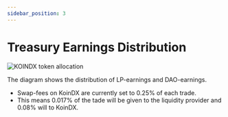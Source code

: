 ```yaml
---
sidebar_position: 3
---
```


# Treasury Earnings Distribution

![KOINDX token allocation](/img/doc_img/tokenomics/treasury_earnings.png)

The diagram shows the distribution of LP-earnings and DAO-earnings.

- Swap-fees on KoinDX are currently set to 0.25% of each trade.
- This means 0.017% of the tade will be given to the liquidity provider and 0.08% will to KoinDX.
